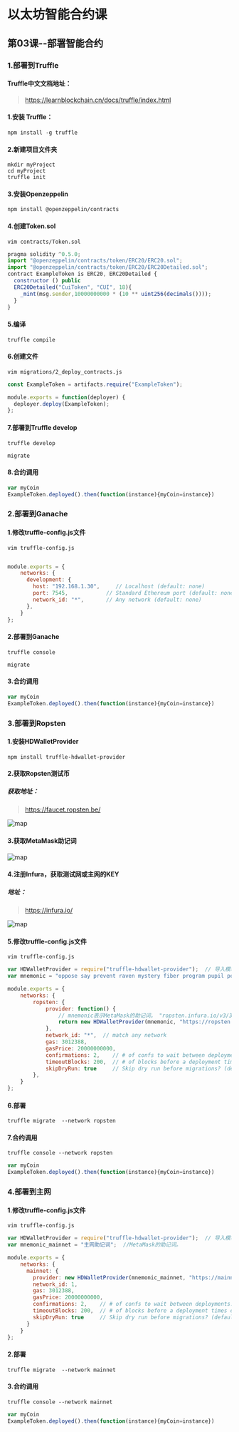 # 以太坊智能合约课
## 第03课--部署智能合约

### 1.部署到Truffle
#### Truffle中文文档地址：
>https://learnblockchain.cn/docs/truffle/index.html
#### 1.安装 Truffle：
```shell
npm install -g truffle
```
#### 2.新建项目文件夹
```shell
mkdir myProject    
cd myProject
truffle init
```
#### 3.安装Openzeppelin
```shell
npm install @openzeppelin/contracts
```
#### 4.创建Token.sol
```shell
vim contracts/Token.sol
```
```javascript
pragma solidity ^0.5.0;
import "@openzeppelin/contracts/token/ERC20/ERC20.sol";
import "@openzeppelin/contracts/token/ERC20/ERC20Detailed.sol";
contract ExampleToken is ERC20, ERC20Detailed {
  constructor () public
  ERC20Detailed("CuiToken", "CUI", 18){
    _mint(msg.sender,10000000000 * (10 ** uint256(decimals())));
  }
}
```
#### 5.编译
```shell
truffle compile
```
#### 6.创建文件
```shell
vim migrations/2_deploy_contracts.js
```
```javascript
const ExampleToken = artifacts.require("ExampleToken");

module.exports = function(deployer) {
  deployer.deploy(ExampleToken);
};
```
#### 7.部署到Truffle develop
```shell
truffle develop
```
```shell
migrate
```
#### 8.合约调用
```javascript
var myCoin
ExampleToken.deployed().then(function(instance){myCoin=instance})
```

### 2.部署到Ganache
#### 1.修改truffle-config.js文件
```shell
vim truffle-config.js
```
```javascript

module.exports = {
  	networks: {
      development: {
        host: "192.168.1.30",     // Localhost (default: none)
        port: 7545,            // Standard Ethereum port (default: none)
        network_id: "*",       // Any network (default: none)
      },
    }
};
```

#### 2.部署到Ganache
```shell
truffle console
```
```shell
migrate
```
#### 3.合约调用
```javascript
var myCoin
ExampleToken.deployed().then(function(instance){myCoin=instance})
```



### 3.部署到Ropsten
#### 1.安装HDWalletProvider
```shell
npm install truffle-hdwallet-provider
```
#### 2.获取Ropsten测试币
##### 获取地址：
>https://faucet.ropsten.be/

![map](https://github.com/Fankouzu/smart-contract/raw/master/Solidity%20Lesson%2003/faucet.jpg)
#### 3.获取MetaMask助记词
![map](https://github.com/Fankouzu/smart-contract/raw/master/Solidity%20Lesson%2003/metamask.jpg)
#### 4.注册Infura，获取测试网或主网的KEY
##### 地址：
>https://infura.io/

![map](https://github.com/Fankouzu/smart-contract/raw/master/Solidity%20Lesson%2003/infura.jpg)
#### 5.修改truffle-config.js文件
```shell
vim truffle-config.js
```
```javascript
var HDWalletProvider = require("truffle-hdwallet-provider");  // 导入模块
var mnemonic = "oppose say prevent raven mystery fiber program pupil poverty else pill enact";  //MetaMask的助记词。

module.exports = {
  	networks: {
        ropsten: {
            provider: function() {
                // mnemonic表示MetaMask的助记词。 "ropsten.infura.io/v3/33..."表示Infura上的项目id
                return new HDWalletProvider(mnemonic, "https://ropsten.infura.io/v3/e1bb25c2b20b4b5383517028056c89a3", 1);   // 0表示第二个账户(从0开始)
            },
            network_id: "*",  // match any network
            gas: 3012388,
            gasPrice: 20000000000,
            confirmations: 2,    // # of confs to wait between deployments. (default: 0)
            timeoutBlocks: 200,  // # of blocks before a deployment times out  (minimum/default: 50)
            skipDryRun: true     // Skip dry run before migrations? (default: false for public nets )
        },
  	}
};
```

#### 6.部署
```shell
truffle migrate  --network ropsten
```
#### 7.合约调用
```shell
truffle console --network ropsten
```
```javascript
var myCoin
ExampleToken.deployed().then(function(instance){myCoin=instance})
```


 
### 4.部署到主网
#### 1.修改truffle-config.js文件
```shell
vim truffle-config.js
```
```javascript
var HDWalletProvider = require("truffle-hdwallet-provider");  // 导入模块
var mnemonic_mainnet = "主网助记词";  //MetaMask的助记词。

module.exports = {
  	networks: {
      mainnet: {
        provider: new HDWalletProvider(mnemonic_mainnet, "https://mainnet.infura.io/e1bb25c2b20b4b5383517028056c89a3"),
        network_id: 1,
        gas: 3012388,
        gasPrice: 20000000000,
        confirmations: 2,    // # of confs to wait between deployments. (default: 0)
        timeoutBlocks: 200,  // # of blocks before a deployment times out  (minimum/default: 50)
        skipDryRun: true     // Skip dry run before migrations? (default: false for public nets )
      }
  	}
};
```
#### 2.部署
```shell
truffle migrate  --network mainnet
```
#### 3.合约调用
```shell
truffle console --network mainnet
```
```javascript
var myCoin
ExampleToken.deployed().then(function(instance){myCoin=instance})
```
